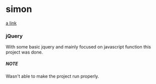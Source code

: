 # simon
[a link](https://mahrusferdous.github.io/simon)

### jQuery
With some basic jquery and mainly focused on javascript function this project was done. 

##### NOTE
Wasn't able to make the project run properly.
